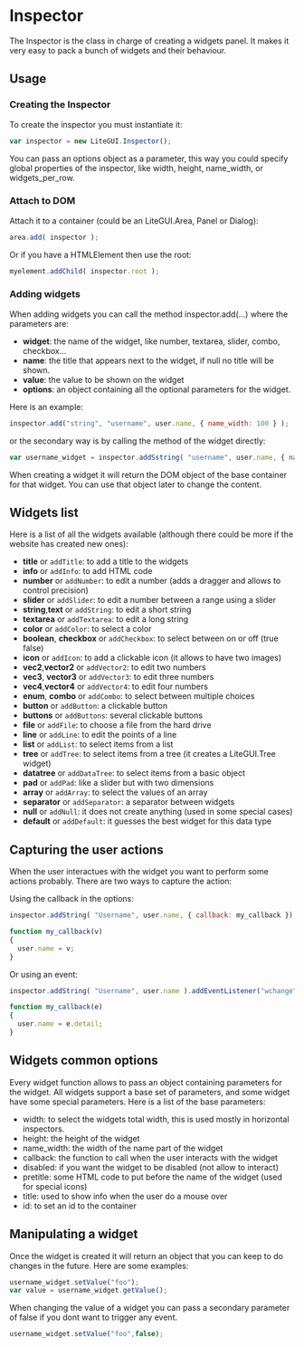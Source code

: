 # Inspector #

The Inspector is the class in charge of creating a widgets panel. It makes it very easy to pack a bunch of widgets and their behaviour.

## Usage ##

### Creating the Inspector ###

To create the inspector you must instantiate it:

```javascript
var inspector = new LiteGUI.Inspector();
```

You can pass an options object as a parameter, this way you could specify global properties of the inspector, like width, height, name_width, or widgets_per_row.

### Attach to DOM ###

Attach it to a container (could be an LiteGUI.Area, Panel or Dialog):

```javascript
area.add( inspector );
```

Or if you have a HTMLElement then use the root:

```javascript
myelement.addChild( inspector.root );
```

### Adding widgets ###

When adding widgets you can call the method inspector.add(...) where the parameters are:
- **widget**: the name of the widget, like number, textarea, slider, combo, checkbox...
- **name**: the title that appears next to the widget, if null no title will be shown.
- **value**: the value to be shown on the widget
- **options**: an object containing all the optional parameters for the widget.

Here is an example:

```javascript
inspector.add("string", "username", user.name, { name_width: 100 } );
```

or the secondary way is by calling the method of the widget directly:

```javascript
var username_widget = inspector.addSstring( "username", user.name, { name_width: 100 } );
```

When creating a widget it will return the DOM object of the base container for that widget. You can use that object later to change the content.

## Widgets list ##

Here is a list of all the widgets available (although there could be more if the website has created new ones):
- **title** or ```addTitle```: to add a title to the widgets
- **info** or ```addInfo```: to add HTML code
- **number** or ```addNumber```: to edit a number (adds a dragger and allows to control precision)
- **slider** or ```addSlider```: to edit a number between a range using a slider
- **string**,**text** or ```addString```: to edit a short string
- **textarea** or ```addTextarea```: to edit a long string
- **color** or ```addColor```: to select a color
- **boolean**, **checkbox** or ```addCheckbox```: to select between on or off (true false)
- **icon** or ```addIcon```: to add a clickable icon (it allows to have two images)
- **vec2**,**vector2** or ```addVector2```: to edit two numbers
- **vec3**, **vector3** or ```addVector3```: to edit three numbers
- **vec4**,**vector4** or ```addVector4```: to edit four numbers
- **enum**, **combo** or ```addCombo```: to select between multiple choices
- **button** or ```addButton```: a clickable button
- **buttons** or ```addButtons```: several clickable buttons
- **file** or ```addFile```: to choose a file from the hard drive
- **line** or ```addLine```: to edit the points of a line
- **list** or ```addList```: to select items from a list
- **tree** or ```addTree```: to select items from a tree (it creates a LiteGUI.Tree widget)
- **datatree** or ```addDataTree```: to select items from a basic object
- **pad** or ```addPad```: like a slider but with two dimensions
- **array** or ```addArray```: to select the values of an array
- **separator** or ```addSeparator```: a separator between widgets
- **null** or ```addNull```: it does not create anything (used in some special cases)
- **default** or ```addDefault```: it guesses the best widget for this data type

## Capturing the user actions ##

When the user interactues with the widget you want to perform some actions probably. There are two ways to capture the action:

Using the callback in the options:

```javascript
inspector.addString( "Username", user.name, { callback: my_callback });

function my_callback(v)
{
  user.name = v;
}
```

Or using an event:

```javascript
inspector.addString( "Username", user.name ).addEventListener("wchange", my_callback );

function my_callback(e)
{
  user.name = e.detail;
}

```

## Widgets common options ##

Every widget function allows to pass an object containing parameters for the widget. All widgets support a base set of parameters, and some widget have some special parameters. Here is a list of the base parameters:

- width: to select the widgets total width, this is used mostly in horizontal inspectors.
- height: the height of the widget
- name_width: the width of the name part of the widget
- callback: the function to call when the user interacts with the widget
- disabled: if you want the widget to be disabled (not allow to interact)
- pretitle: some HTML code to put before the name of the widget (used for special icons)
- title: used to show info when the user do a mouse over
- id: to set an id to the container


## Manipulating a widget ##

Once the widget is created it will return an object that you can keep to do changes in the future. Here are some examples:

```javascript
username_widget.setValue("foo");
var value = username_widget.getValue();
```

When changing the value of a widget you can pass a secondary parameter of false if you dont want to trigger any event.

```javascript
username_widget.setValue("foo",false);
```

